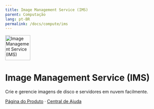 ```yaml
---
title: Image Management Service (IMS)
parent: Computação
lang: pt-BR
permalink: /docs/compute/ims
---
```


<img src="https://res-static.hc-cdn.cn/cloudbu-site/public/new-product-icon/Compute/IMS.png" width="80" height="80" alt="Image Management Service (IMS)">

# Image Management Service (IMS)

Crie e gerencie imagens de disco e servidores em nuvem facilmente.

[Página do Produto](https://www.huaweicloud.com/intl/pt-br/product/ims.html) &middot;
[Central de Ajuda](https://support.huaweicloud.com/intl/pt-br/ims/index.html)
